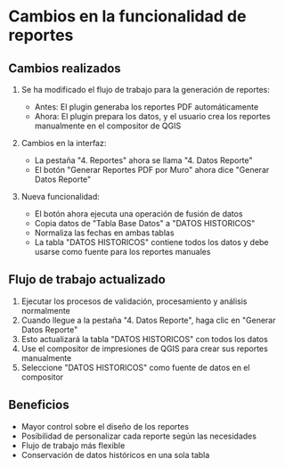 # Cambios en la funcionalidad de reportes

## Cambios realizados

1. Se ha modificado el flujo de trabajo para la generación de reportes:
   - Antes: El plugin generaba los reportes PDF automáticamente
   - Ahora: El plugin prepara los datos, y el usuario crea los reportes manualmente en el compositor de QGIS

2. Cambios en la interfaz:
   - La pestaña "4. Reportes" ahora se llama "4. Datos Reporte"
   - El botón "Generar Reportes PDF por Muro" ahora dice "Generar Datos Reporte"

3. Nueva funcionalidad:
   - El botón ahora ejecuta una operación de fusión de datos
   - Copia datos de "Tabla Base Datos" a "DATOS HISTORICOS"
   - Normaliza las fechas en ambas tablas
   - La tabla "DATOS HISTORICOS" contiene todos los datos y debe usarse como fuente para los reportes manuales

## Flujo de trabajo actualizado

1. Ejecutar los procesos de validación, procesamiento y análisis normalmente
2. Cuando llegue a la pestaña "4. Datos Reporte", haga clic en "Generar Datos Reporte"
3. Esto actualizará la tabla "DATOS HISTORICOS" con todos los datos
4. Use el compositor de impresiones de QGIS para crear sus reportes manualmente
5. Seleccione "DATOS HISTORICOS" como fuente de datos en el compositor

## Beneficios

- Mayor control sobre el diseño de los reportes
- Posibilidad de personalizar cada reporte según las necesidades
- Flujo de trabajo más flexible
- Conservación de datos históricos en una sola tabla